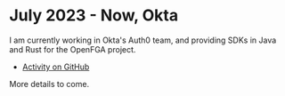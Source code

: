 # July 2023 - Now, Okta

I am currently working in Okta's Auth0 team, and providing SDKs in Java and
Rust for the OpenFGA project.

* [Activity on GitHub](https://github.com/pulls?q=author%3Abooniepepper+org%3Aopenfga)

More details to come.

